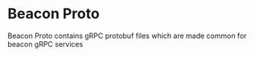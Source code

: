 # Beacon Proto
Beacon Proto contains gRPC protobuf files which are made common for beacon gRPC services
